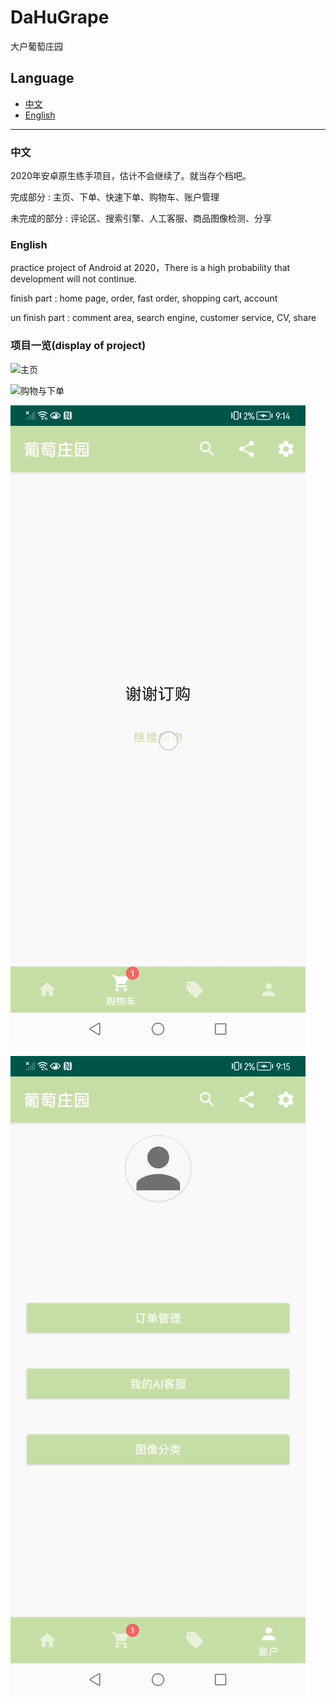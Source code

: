 # DaHuGrape
 大户葡萄庄园

## Language

- [中文](#中文)
- [English](#english)

---

### 中文

2020年安卓原生练手项目，估计不会继续了。就当存个档吧。

完成部分 : 主页、下单、快速下单、购物车、账户管理

未完成的部分 : 评论区、搜索引擎、人工客服、商品图像检测、分享

### English

practice project of Android at 2020，There is a high probability that development will not continue.

finish part : home page, order, fast order, shopping cart, account

un finish part : comment area, search engine, customer service, CV, share

### 项目一览(display of project)

![主页](./read_me_img/1_home_page.gif)

![购物与下单](./read_me_img/2_shop_order.gif)

![折扣页与快速下单](./read_me_img/3_discount_fast_shop.gif)

![账户](./read_me_img/4_account.gif)
